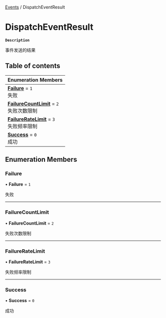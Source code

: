 [Events](../modules/Events.Events.md) / DispatchEventResult

# DispatchEventResult <Badge type="tip" text="Enumeration" />

**`Description`**

事件发送的结果

## Table of contents

| Enumeration Members                                                                                     |
| :------------------------------------------------------------------------------------------------------ |
| **[Failure](Events.Events.DispatchEventResult.md#failure)** = `1` <br> 失败                             |
| **[FailureCountLimit](Events.Events.DispatchEventResult.md#failurecountlimit)** = `2` <br> 失败次数限制 |
| **[FailureRateLimit](Events.Events.DispatchEventResult.md#failureratelimit)** = `3` <br> 失败频率限制   |
| **[Success](Events.Events.DispatchEventResult.md#success)** = `0` <br> 成功                             |

## Enumeration Members

### Failure

• **Failure** = `1`

失败

---

### FailureCountLimit

• **FailureCountLimit** = `2`

失败次数限制

---

### FailureRateLimit

• **FailureRateLimit** = `3`

失败频率限制

---

### Success

• **Success** = `0`

成功
